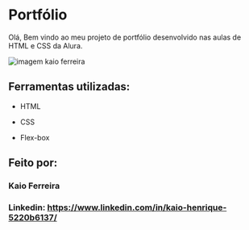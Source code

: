 # Portfólio
Olá, Bem vindo ao meu projeto de portfólio desenvolvido nas aulas de HTML e CSS da Alura.

![imagem kaio ferreira](https://user-images.githubusercontent.com/121730814/223511687-ae865071-a59a-481c-9833-dabafcc77eea.png)


## Ferramentas utilizadas:

* HTML

* CSS

* Flex-box

## Feito por:

### Kaio Ferreira

### Linkedin: https://www.linkedin.com/in/kaio-henrique-5220b6137/
